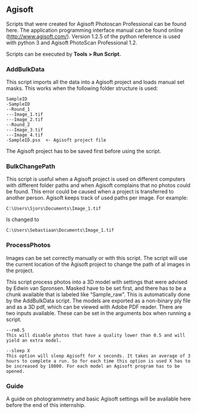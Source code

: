 ## Agisoft
Scripts that were created for Agisoft Photoscan Professional can be found here. The application programming interface manual can be found online (http://www.agisoft.com/).
Version 1.2.5 of the python reference is used with python 3 and Agisoft PhotoScan Professional 1.2.

Scripts can be executed by <b>Tools > Run Script. </b>

### AddBulkData
This script imports all the data into a Agisoft project and loads manual set masks. This works when the following folder structure is used:  
 ``` 
SampleID  
-SampleID  
--Round_1  
---Image_1.tif  
---Image_2.tif  
--Round_2  
---Image_3.tif  
---Image_4.tif  
-SampleID.psx  <- Agisoft project file
  ```
The Agisoft project has to be saved first before using the script.

### BulkChangePath
This script is useful when a Agisoft project is used on different computers with different folder paths and when Agisoft complains that no photos could be found. This error could be caused when a project is transferred to another person. Agisoft keeps track of used paths per image. For example:

```
C:\Users\Sjors\Documents\Image_1.tif
```
Is changed to
```
C:\Users\Sebastiaan\Documents\Image_1.tif
```
### ProcessPhotos
Images can be set correctly manually or with this script. The script will use the current location of the Agisoft project to change the path of al images in the project.


This script process photos into a 3D model with settings that were advised by Edwin van Spronsen. Masked have to be set first, and there has to be a chunk available that is labeled like “Sample_raw”. This is automatically done by the AddBulkData script. The models are exported as a non-binary ply file and as a 3D pdf, which can be viewed with Adobe PDF reader.
There are two inputs available. These can be set in the arguments box when running a script.
```
--rm0.5  
This will disable photos that have a quality lower than 0.5 and will yield an extra model.
```
```
--sleep X  
This option will sleep Agisoft for x seconds. It takes an average of 3 hours to complete a run. So for each time this option is used X has to be increased by 10800. For each model an Agisoft program has to be opened. 
```
### Guide
A guide on photogrammetry and basic Agisoft settings will be available here before the end of this internship.
